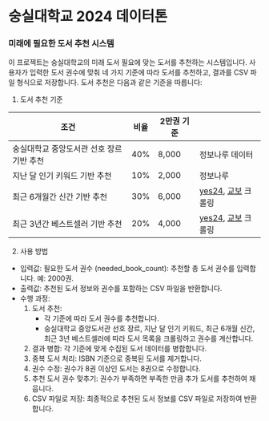 # 숭실대학교 2024 데이터톤
### 미래에 필요한 도서 추천 시스템

이 프로젝트는 숭실대학교의 미래 도서 필요에 맞는 도서를 추천하는 시스템입니다. 사용자가 입력한 도서 권수에 맞춰 네 가지 기준에 따라 도서를 추천하고, 결과를 CSV 파일 형식으로 저장합니다. 도서 추천은 다음과 같은 기준을 따릅니다:

1. 도서 추천 기준

 | 조건 | 비율 | 2만권 기준 |  |
| --- | --- | --- | --- |
| 숭실대학교 중앙도서관 선호 장르 기반 추천 | 40% | 8,000 | 정보나루 데이터 |
| 지난 달 인기 키워드 기반 추천 | 10% | 2,000 | 정보나루 |
| 최근 6개월간 신간 기반 추천 | 30% | 6,000 | [yes24](https://www.yes24.com/Product/Category/AttentionNewProduct?categoryNumber=001001&pageNumber=17&pageSize=120&newProductType=ATTENTION), [교보](https://product.kyobobook.co.kr/new/KOR#?page=1&sort=new&year=2024&month=11&week=4&per=20&saleCmdtDvsnCode=KOR&gubun=newGubun&saleCmdtClstCode=) 크롤링  |
| 최근 3년간 베스트셀러 기반 추천 | 20% | 4,000 | [yes24](https://www.yes24.com/Product/Category/BestSeller?categoryNumber=001&pageNumber=1&pageSize=200&goodsStatGb=06), [교보](https://store.kyobobook.co.kr/bestseller/total/weekly) 크롤링 |
2. 사용 방법

- 입력값:
필요한 도서 권수 (needed_book_count): 추천할 총 도서 권수를 입력합니다. 예: 2000권.
- 출력값:
추천된 도서 정보와 권수를 포함하는 CSV 파일을 반환합니다.
- 수행 과정:
    1. 도서 추천:
        - 각 기준에 따라 도서 권수를 추천합니다.
        - 숭실대학교 중앙도서관 선호 장르, 지난 달 인기 키워드, 최근 6개월 신간, 최근 3년 베스트셀러에 따라 도서 목록을 크롤링하고 권수를 계산합니다.
    2. 결과 병합:
각 기준에 맞게 수집된 도서 데이터를 병합합니다.
    3. 중복 도서 처리:
ISBN 기준으로 중복된 도서를 제거합니다.
    4. 권수 수정:
권수가 8권 이상인 도서는 8권으로 수정합니다.
    5. 추천 도서 권수 맞추기:
권수가 부족하면 부족한 만큼 추가 도서를 추천하여 채웁니다.
    6. CSV 파일로 저장:
최종적으로 추천된 도서 정보를 CSV 파일로 저장하여 반환합니다.